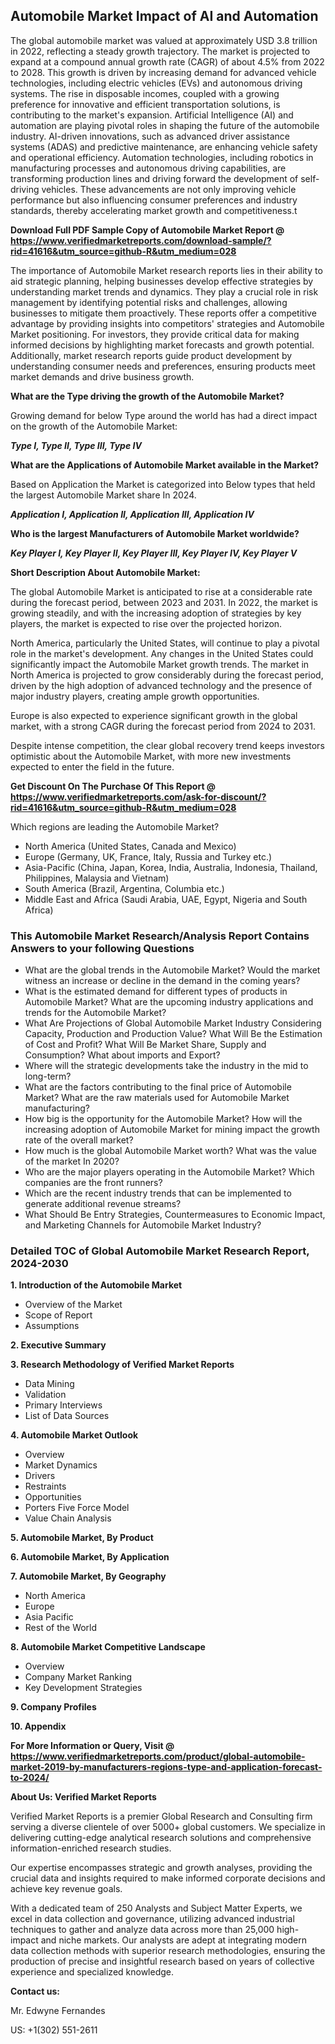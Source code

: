 <h2>Automobile Market Impact of AI and Automation</h2>The global automobile market was valued at approximately USD 3.8 trillion in 2022, reflecting a steady growth trajectory. The market is projected to expand at a compound annual growth rate (CAGR) of about 4.5% from 2022 to 2028. This growth is driven by increasing demand for advanced vehicle technologies, including electric vehicles (EVs) and autonomous driving systems. The rise in disposable incomes, coupled with a growing preference for innovative and efficient transportation solutions, is contributing to the market's expansion. Artificial Intelligence (AI) and automation are playing pivotal roles in shaping the future of the automobile industry. AI-driven innovations, such as advanced driver assistance systems (ADAS) and predictive maintenance, are enhancing vehicle safety and operational efficiency. Automation technologies, including robotics in manufacturing processes and autonomous driving capabilities, are transforming production lines and driving forward the development of self-driving vehicles. These advancements are not only improving vehicle performance but also influencing consumer preferences and industry standards, thereby accelerating market growth and competitiveness.t</p><p id="" class=""><strong>Download Full PDF Sample Copy of Automobile Market Report @ <a href="https://www.verifiedmarketreports.com/download-sample/?rid=41616&utm_source=github-R&utm_medium=028" target="_blank">https://www.verifiedmarketreports.com/download-sample/?rid=41616&utm_source=github-R&utm_medium=028</a></strong></p><p>The importance of&nbsp;Automobile Market research reports lies in their ability to aid strategic planning, helping businesses develop effective strategies by understanding market trends and dynamics. They play a crucial role in risk management by identifying potential risks and challenges, allowing businesses to mitigate them proactively. These reports offer a competitive advantage by providing insights into competitors' strategies and Automobile Market positioning. For investors, they provide critical data for making informed decisions by highlighting market forecasts and growth potential. Additionally, market research reports guide product development by understanding consumer needs and preferences, ensuring products meet market demands and drive business growth.</p><p><strong>What are the&nbsp;Type driving the growth of the Automobile Market?</strong></p><p id="" class="">Growing demand for below Type around the world has had a direct impact on the growth of the Automobile Market:</p><em><strong>Type I, Type II, Type III, Type IV</strong></em></p><strong>What are the&nbsp;Applications&nbsp;of Automobile Market available in the Market?</strong></p><p id="" class="">Based on Application the Market is categorized into Below types that held the largest Automobile Market share In 2024.</p><em><strong>Application I, Application II, Application III, Application IV</strong></em></p><strong>Who is the largest Manufacturers of Automobile Market worldwide?</strong></p><p><em><strong>Key Player I, Key Player II, Key Player III, Key Player IV, Key Player V</strong></em></p><p id="" class=""><strong>Short Description About Automobile Market:</strong></p><p>The global Automobile Market is anticipated to rise at a considerable rate during the forecast period, between 2023 and 2031. In 2022, the market is growing steadily, and with the increasing adoption of strategies by key players, the market is expected to rise over the projected horizon.</p><p>North America, particularly the United States, will continue to play a pivotal role in the market's development. Any changes in the United States could significantly impact the Automobile Market growth trends. The market in North America is projected to grow considerably during the forecast period, driven by the high adoption of advanced technology and the presence of major industry players, creating ample growth opportunities.</p><p>Europe is also expected to experience significant growth in the global market, with a strong CAGR during the forecast period from 2024 to 2031.</p><p>Despite intense competition, the clear global recovery trend keeps investors optimistic about the Automobile Market, with more new investments expected to enter the field in the future.</p><p id="" class=""><strong>Get Discount On The Purchase Of This Report @ <a href="https://www.verifiedmarketreports.com/ask-for-discount/?rid=41616&utm_source=github-R&utm_medium=028" target="_blank">https://www.verifiedmarketreports.com/ask-for-discount/?rid=41616&utm_source=github-R&utm_medium=028</a></strong></p>Which regions are leading the Automobile Market?</p><ul><li>North America (United States, Canada and Mexico)</li><li>Europe (Germany, UK, France, Italy, Russia and Turkey etc.)</li><li>Asia-Pacific (China, Japan, Korea, India, Australia, Indonesia, Thailand, Philippines, Malaysia and Vietnam)</li><li>South America (Brazil, Argentina, Columbia etc.)</li><li>Middle East and Africa (Saudi Arabia, UAE, Egypt, Nigeria and South Africa)</li></ul><h3 id="" class="">This Automobile Market Research/Analysis Report Contains Answers to your following Questions</h3><ul><li>What are the global trends in the Automobile Market? Would the market witness an increase or decline in the demand in the coming years?</li><li>What is the estimated demand for different types of products in Automobile Market? What are the upcoming industry applications and trends for the Automobile Market?</li><li>What Are Projections of Global Automobile Market Industry Considering Capacity, Production and Production Value? What Will Be the Estimation of Cost and Profit? What Will Be Market Share, Supply and Consumption? What about imports and Export?</li><li>Where will the strategic developments take the industry in the mid to long-term?</li><li>What are the factors contributing to the final price of Automobile Market? What are the raw materials used for Automobile Market manufacturing?</li><li>How big is the opportunity for the Automobile Market? How will the increasing adoption of Automobile Market for mining impact the growth rate of the overall market?</li><li>How much is the global Automobile Market worth? What was the value of the market In 2020?</li><li>Who are the major players operating in the Automobile Market? Which companies are the front runners?</li><li>Which are the recent industry trends that can be implemented to generate additional revenue streams?</li><li>What Should Be Entry Strategies, Countermeasures to Economic Impact, and Marketing Channels for Automobile Market Industry?</li></ul><h3 id="" class="">Detailed TOC of Global Automobile Market Research Report, 2024-2030</h3><p id="" class=""><strong>1. Introduction of the Automobile Market</strong></p><ul><li>Overview of the Market</li><li>Scope of Report</li><li>Assumptions</li></ul><p id="" class=""><strong>2. Executive Summary</strong></p><p id="" class=""><strong>3. Research Methodology of Verified Market Reports</strong></p><ul><li>Data Mining</li><li>Validation</li><li>Primary Interviews</li><li>List of Data Sources</li></ul><p id="" class=""><strong>4. Automobile Market Outlook</strong></p><ul><li>Overview</li><li>Market Dynamics</li><li>Drivers</li><li>Restraints</li><li>Opportunities</li><li>Porters Five Force Model</li><li>Value Chain Analysis</li></ul><p id="" class=""><strong>5. Automobile Market, By Product</strong></p><p id="" class=""><strong>6. Automobile Market, By Application</strong></p><p id="" class=""><strong>7. Automobile Market, By Geography</strong></p><ul><li>North America</li><li>Europe</li><li>Asia Pacific</li><li>Rest of the World</li></ul><p id="" class=""><strong>8. Automobile Market Competitive Landscape</strong></p><ul><li>Overview</li><li>Company Market Ranking</li><li>Key Development Strategies</li></ul><p id="" class=""><strong>9. Company Profiles</strong></p><p id="" class=""><strong>10. Appendix</strong></p><p id="" class=""><strong>For More Information or Query, Visit @ <a href="https://www.verifiedmarketreports.com/product/global-automobile-market-2019-by-manufacturers-regions-type-and-application-forecast-to-2024/" target="_blank">https://www.verifiedmarketreports.com/product/global-automobile-market-2019-by-manufacturers-regions-type-and-application-forecast-to-2024/</a></strong></p><p id="" class=""><strong>About Us: Verified Market Reports</strong></p><p id="" class="">Verified Market Reports is a premier Global Research and Consulting firm serving a diverse clientele of over 5000+ global customers. We specialize in delivering cutting-edge analytical research solutions and comprehensive information-enriched research studies.</p><p id="" class="">Our expertise encompasses strategic and growth analyses, providing the crucial data and insights required to make informed corporate decisions and achieve key revenue goals.</p><p id="" class="">With a dedicated team of 250 Analysts and Subject Matter Experts, we excel in data collection and governance, utilizing advanced industrial techniques to gather and analyze data across more than 25,000 high-impact and niche markets. Our analysts are adept at integrating modern data collection methods with superior research methodologies, ensuring the production of precise and insightful research based on years of collective experience and specialized knowledge.</p><p id="" class=""><strong>Contact us:</strong></p><p id="" class="">Mr. Edwyne Fernandes</p><p id="" class="">US: +1(302) 551-2611</p>